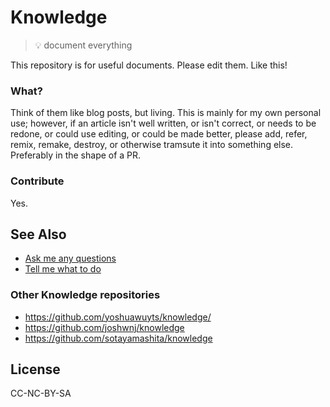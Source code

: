 # Knowledge

> 💡 document everything

This repository is for useful documents. Please edit them. Like this!

### What?

Think of them like blog posts, but living. This is mainly for my own personal use; however, if an article isn't well written, or isn't correct, or needs to be redone, or could use editing, or could be made better, please add, refer, remix, remake, destroy, or otherwise tramsute it into something else. Preferably in the shape of a PR.

### Contribute

Yes.

## See Also

- [Ask me any questions](https://github.com/RichardLitt/ama)
- [Tell me what to do](https://github.com/RichardLitt/todo)

### Other Knowledge repositories

- https://github.com/yoshuawuyts/knowledge/
- https://github.com/joshwnj/knowledge
- https://github.com/sotayamashita/knowledge

## License

CC-NC-BY-SA
